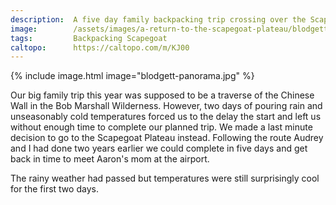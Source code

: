 ```yaml
---
description:  A five day family backpacking trip crossing over the Scapegoat Plateau
image:        /assets/images/a-return-to-the-scapegoat-plateau/blodgett-panorama.jpg
tags:         Backpacking Scapegoat
caltopo:      https://caltopo.com/m/KJ00
---
```


{% include image.html image="blodgett-panorama.jpg" %}

Our big family trip this year was supposed to be a traverse of the Chinese Wall in the Bob Marshall Wilderness. However, two days of pouring rain and unseasonably cold temperatures forced us to the delay the start and left us without enough time to complete our planned trip. We made a last minute decision to go to the Scapegoat Plateau instead. Following the route Audrey and I had done two years earlier we could complete in five days and get back in time to meet Aaron's mom at the airport.

The rainy weather had passed but temperatures were still surprisingly cool for the first two days.
